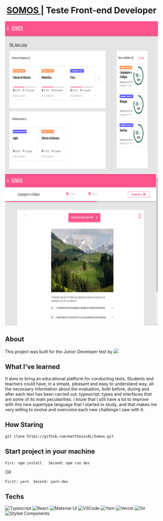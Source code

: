 <h1 align="center">
  <a href="https://somos.mattheussal.vercel.app" target="_blank">SOMOS </a>| Teste Front-end Developer 
</h1>

<img src="https://github.com/mattheussAL/Somos/blob/main/.github/dashboard.PNG" width="1000" height="500" />
<img src="https://github.com/mattheussAL/Somos/blob/main/.github/Proof.PNG" width="1000" height="500" />

## About

This project was built for the Junior Developer test by <a src="https://meritt.com.br"><img src="https://meritt.com.br/img/logo_meritt_preto_40h.8c7deff1.png" target="_blank" width="80"/></a> 

## What I've learned

It aims to bring an educational platform for conducting tests. Students and teachers could have, in a simple, pleasant and easy to understand way, all the necessary information about the evaluation, both before, during and after each test has been carried out.
typescript: types and interfaces that are some of its main peculiarities. I know that I still have a lot to improve with this new supertype language that I started to study, and that makes me very willing to evolve and overcome each new challenge I saw with it.


## How Staring

<div>
  
  ```
  git clone https://github.com/mattheussAL/Somos.git
  ```

  ## Start project in your machine
  ``` 
  Firs: npm install   Second: npm run dev
  ```
  OR
  ``` 
  First: yarn  Second: yarn dev
  ```
</div>

## Techs

  ![Typescript](https://img.shields.io/badge/-TypeScript-0076C6?style=flat-square&logo=typescript&logoColor=white)
  ![React](https://img.shields.io/badge/-React.js-45b8d8?style=flat-square&logo=react&logoColor=white)
  ![Material-UI](https://img.shields.io/badge/-Material_Ui-00ABF7?style=flat-square&logo=material-ui&logoColor=white)
  ![VSCode](https://img.shields.io/badge/-VSCode-0085D1?style=flat-square&logo=visual-studio-code&logoColor=white)
  ![Yarn](https://img.shields.io/badge/-Yarn-2C8EBB?style=flat-square&logo=yarn&logoColor=white)
  ![Vercel](https://img.shields.io/badge/-Vercel-000000?style=flat-square&logo=vercel&logoColor=white)
  ![Git](https://img.shields.io/badge/-Git-F05032?style=flat-square&logo=git&logoColor=white)
  ![Styled Components](https://img.shields.io/badge/-Styled_Components-db7092?style=flat-square&logo=styled-components&logoColor=white)


<!-- Certo... Se você chegou até aqui... Deve querer saber quem é o responsável? Bem eu também não sei... Mas vai acabar sobrando pra mim, então envia o link do repositório no Github pra esse e-mail aqui: michelon@meritt.com.br e coloca nosso chefe tiago@meritt.com.br em cópia pra ele estar ciente beleza?. Sim, meu nome é Michelon e sim, minha mãe não tem senso de humor... (ou tem até demais, vai saber). -->


<!-- Certo... Se você chegou até aqui... Deve querer saber quem é o responsável? Bem eu também não sei... Mas vai acabar sobrando pra mim, então envia o link do repositório no Github pra esse e-mail aqui: michelon@meritt.com.br e coloca nosso chefe tiago@meritt.com.br em cópia pra ele estar ciente beleza?. Sim, meu nome é Michelon e sim, minha mãe não tem senso de humor... (ou tem até demais, vai saber). -->

<!-- Certo... Se você chegou até aqui... Deve querer saber quem é o responsável? Bem eu também não sei... Mas vai acabar sobrando pra mim, então envia o link do repositório no Github pra esse e-mail aqui: michelon@meritt.com.br e coloca nosso chefe tiago@meritt.com.br em cópia pra ele estar ciente beleza?. Sim, meu nome é Michelon e sim, minha mãe não tem senso de humor... (ou tem até demais, vai saber). -->